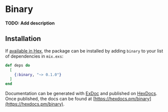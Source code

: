 # Binary

**TODO: Add description**

## Installation

If [available in Hex](https://hex.pm/docs/publish), the package can be installed
by adding `binary` to your list of dependencies in `mix.exs`:

```elixir
def deps do
  [
    {:binary, "~> 0.1.0"}
  ]
end
```

Documentation can be generated with [ExDoc](https://github.com/elixir-lang/ex_doc)
and published on [HexDocs](https://hexdocs.pm). Once published, the docs can
be found at [https://hexdocs.pm/binary](https://hexdocs.pm/binary).

